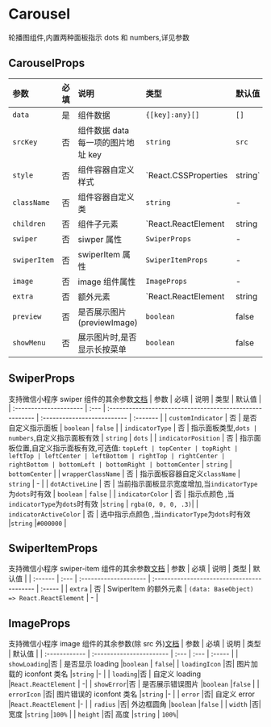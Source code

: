 # Carousel

轮播图组件,内置两种面板指示 dots 和 numbers,详见参数

## CarouselProps

| 参数         | 必填 | 说明                               | 类型                 | 默认值  |
| :----------- | :--- | :--------------------------------- | :------------------- | :------ |
| `data`       | 是   | 组件数据                           | `{[key]:any}[]`      | `[]`    |
| `srcKey`     | 否   | 组件数据 data 每一项的图片地址 key | `string`             | `src`   |
| `style`      | 否   | 组件容器自定义样式                 | `React.CSSProperties | string` | - |
| `className`  | 否   | 组件容器自定义类                   | `string`             | -       |
| `children`   | 否   | 组件子元素                         | `React.ReactElement  | string  | string[]` | - |
| `swiper`     | 否   | siwper 属性                        | `SwiperProps`        | -       |
| `swiperItem` | 否   | swiperItem 属性                    | `SwiperItemProps`    | -       |
| `image`      | 否   | image 组件属性                     | `ImageProps`         | -       |
| `extra`      | 否   | 额外元素                           | `React.ReactElement  | string  | string[]` | - |
| `preview`    | 否   | 是否展示图片(previewImage)         | `boolean`            | false   |
| `showMenu`   | 否   | 展示图片时,是否显示长按菜单        | `boolean`            | false   |

## SwiperProps

支持微信小程序 swiper 组件的其余参数[文档](https://developers.weixin.qq.com/miniprogram/dev/component/swiper.html)
| 参数 | 必填 | 说明 | 类型 | 默认值 |
| :--------------------- | :--- | :------------------------------------------------------- | :-------------------------- | :------- |
| `customIndicator` | 否 | 是否自定义指示面板 | `boolean` | `false` |
| `indicatorType` | 否 | 指示面板类型,`dots | numbers`,自定义指示面板有效 | `string` | `dots` |
| `indicatorPosition` | 否 | 指示面板位置,自定义指示面板有效,可选值: `topLeft | topCenter | topRight | leftTop | leftCenter | leftBottom | rightTop | rightCenter | rightBottom | bottomLeft | bottomRight | bottomCenter` | `string` | `bottomCenter` |
| `wrapperClassName` | 否 | 指示面板容器自定义`className` | `string` | - |
| `dotActiveLine` | 否 | 当前指示面板显示宽度增加,当`indicatorType`为`dots`时有效 | `boolean` | `false` |
| `indicatorColor` | 否 | 指示点颜色 ,当`indicatorType`为`dots`时有效 |`string` | `rgba(0, 0, 0, .3)`|
| `indicatorActiveColor` | 否 | 选中指示点颜色 ,当`indicatorType`为`dots`时有效 |`string` |`#000000` |

## SwiperItemProps

支持微信小程序 swiper-item 组件的其余参数[文档](https://developers.weixin.qq.com/miniprogram/dev/component/swiper-item.html)
| 参数 | 必填 | 说明 | 类型 | 默认值 |
| :------ | :--- | :-------------------- | :----------------------------------------- | :----- |
| `extra` | 否 | SwiperItem 的额外元素 | `(data: BaseObject) => React.ReactElement` | - |

## ImageProps

支持微信小程序 image 组件的其余参数(除 src 外)[文档](https://developers.weixin.qq.com/miniprogram/dev/component/image.html)
| 参数 | 必填 | 说明 | 类型 | 默认值 |
| :------------ | :----------------------- | :--- | :--- | :----- |
| `showLoading`|否 | 是否显示 loading |`boolean` | `false`|
| `loadingIcon` |否| 图片加载的 iconfont 类名 |`string` |- |
| `loading`|否 | 自定义 loading |`React.ReactElement` | -|
| `showError`|否 | 是否展示错误图片 |`boolean` |`false` |
| `errorIcon` |否| 图片错误的 iconfont 类名 |`string` |- |
| `error` |否| 自定义 error |`React.ReactElement` |- |
| `radius` |否| 外边框圆角 |`boolean` |`false` |
| `width` |否| 宽度 |`string` |`100%` |
| `height` |否| 高度 |`string` | `100%`|
